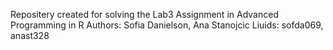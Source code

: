 Repositery created for solving the Lab3 Assignment in Advanced Programming in R
Authors: Sofia Danielson, Ana Stanojcic
Liuids: sofda069, anast328
